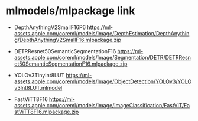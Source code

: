 # mlmodels/mlpackage link
- DepthAnythingV2SmallF16P6
https://ml-assets.apple.com/coreml/models/Image/DepthEstimation/DepthAnything/DepthAnythingV2SmallF16.mlpackage.zip

- DETRResnet50SemanticSegmentationF16
https://ml-assets.apple.com/coreml/models/Image/Segmentation/DETR/DETRResnet50SemanticSegmentationF16.mlpackage.zip

- YOLOv3TinyInt8LUT
https://ml-assets.apple.com/coreml/models/Image/ObjectDetection/YOLOv3/YOLOv3Int8LUT.mlmodel

- FastViTT8F16
https://ml-assets.apple.com/coreml/models/Image/ImageClassification/FastViT/FastViTT8F16.mlpackage.zip
